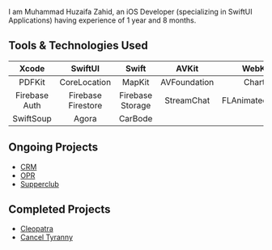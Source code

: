 I am Muhammad Huzaifa Zahid, an iOS Developer (specializing in SwiftUI Applications) having experience of 1 year and 8 months.

## Tools & Technologies Used
 Xcode | SwiftUI | Swift | AVKit |  WebKit 
 :-------------------------:|:-------------------------:|:-------------------------:|:-------------------------:|:-------------------------:
 PDFKit | CoreLocation | MapKit | AVFoundation | Charts 
 Firebase Auth | Firebase Firestore | Firebase Storage | StreamChat | FLAnimatedImage
 SwiftSoup | Agora | CarBode

## Ongoing Projects
 * [CRM](https://github.com/MuhammadHuzaifaZahid/CRM)
 * [OPR](https://github.com/MuhammadHuzaifaZahid/OPR)
 * [Supperclub](https://github.com/MuhammadHuzaifaZahid/Supperclub)

## Completed Projects
 * [Cleopatra](https://github.com/MuhammadHuzaifaZahid/Cleopatra)
 * [Cancel Tyranny](https://github.com/MuhammadHuzaifaZahid/Cancel-Tyranny)
   
<!--
**MuhammadHuzaifaZahid/MuhammadHuzaifaZahid** is a ✨ _special_ ✨ repository because its `README.md` (this file) appears on your GitHub profile.

Here are some ideas to get you started:

- 🔭 I’m currently working on ...
- 🌱 I’m currently learning ...
- 👯 I’m looking to collaborate on ...
- 🤔 I’m looking for help with ...
- 💬 Ask me about ...
- 📫 How to reach me: ...
- 😄 Pronouns: ...
- ⚡ Fun fact: ...
-->
